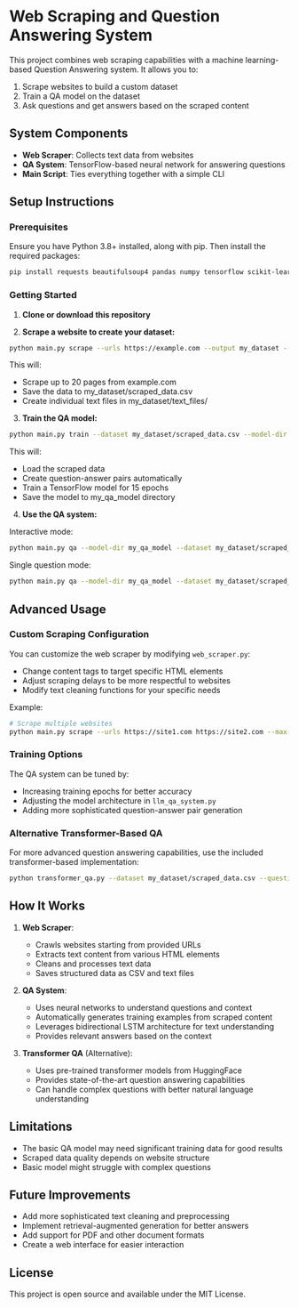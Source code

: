 # Web Scraping and Question Answering System

This project combines web scraping capabilities with a machine learning-based Question Answering system. It allows you to:

1. Scrape websites to build a custom dataset
2. Train a QA model on the dataset
3. Ask questions and get answers based on the scraped content

## System Components

- **Web Scraper**: Collects text data from websites
- **QA System**: TensorFlow-based neural network for answering questions
- **Main Script**: Ties everything together with a simple CLI

## Setup Instructions

### Prerequisites

Ensure you have Python 3.8+ installed, along with pip. Then install the required packages:

```bash
pip install requests beautifulsoup4 pandas numpy tensorflow scikit-learn
```

### Getting Started

1. **Clone or download this repository**

2. **Scrape a website to create your dataset:**

```bash
python main.py scrape --urls https://example.com --output my_dataset --max-pages 20
```

This will:
- Scrape up to 20 pages from example.com
- Save the data to my_dataset/scraped_data.csv
- Create individual text files in my_dataset/text_files/

3. **Train the QA model:**

```bash
python main.py train --dataset my_dataset/scraped_data.csv --model-dir my_qa_model --epochs 15
```

This will:
- Load the scraped data
- Create question-answer pairs automatically
- Train a TensorFlow model for 15 epochs
- Save the model to my_qa_model directory

4. **Use the QA system:**

Interactive mode:
```bash
python main.py qa --model-dir my_qa_model --dataset my_dataset/scraped_data.csv --interactive
```

Single question mode:
```bash
python main.py qa --model-dir my_qa_model --dataset my_dataset/scraped_data.csv --question "What is the main topic of this website?"
```

## Advanced Usage

### Custom Scraping Configuration

You can customize the web scraper by modifying `web_scraper.py`:

- Change content tags to target specific HTML elements
- Adjust scraping delays to be more respectful to websites
- Modify text cleaning functions for your specific needs

Example:
```bash
# Scrape multiple websites
python main.py scrape --urls https://site1.com https://site2.com --max-pages 50
```

### Training Options

The QA system can be tuned by:

- Increasing training epochs for better accuracy
- Adjusting the model architecture in `llm_qa_system.py`
- Adding more sophisticated question-answer pair generation

### Alternative Transformer-Based QA

For more advanced question answering capabilities, use the included transformer-based implementation:

```bash
python transformer_qa.py --dataset my_dataset/scraped_data.csv --question "What are the key points discussed in this website?"
```

## How It Works

1. **Web Scraper**:
   - Crawls websites starting from provided URLs
   - Extracts text content from various HTML elements
   - Cleans and processes text data
   - Saves structured data as CSV and text files

2. **QA System**:
   - Uses neural networks to understand questions and context
   - Automatically generates training examples from scraped content
   - Leverages bidirectional LSTM architecture for text understanding
   - Provides relevant answers based on the context

3. **Transformer QA** (Alternative):
   - Uses pre-trained transformer models from HuggingFace
   - Provides state-of-the-art question answering capabilities
   - Can handle complex questions with better natural language understanding

## Limitations

- The basic QA model may need significant training data for good results
- Scraped data quality depends on website structure
- Basic model might struggle with complex questions

## Future Improvements

- Add more sophisticated text cleaning and preprocessing
- Implement retrieval-augmented generation for better answers
- Add support for PDF and other document formats
- Create a web interface for easier interaction

## License

This project is open source and available under the MIT License.